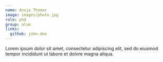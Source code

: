 ```yaml
---
name: Anuja Thomas 
image: images/photo.jpg
role: phd 
group: alum
links:
  github: john-doe
---
```


Lorem ipsum dolor sit amet, consectetur adipiscing elit, sed do eiusmod tempor incididunt ut labore et dolore magna aliqua.
